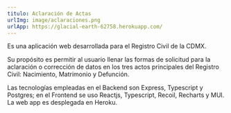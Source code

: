 ```yaml
---
titulo: Aclaración de Actas
urlImg: image/aclaraciones.png
urlApp: https://glacial-earth-62758.herokuapp.com/
---
```


Es una aplicación web desarrollada para el Registro Civil de la CDMX.

 Su propósito es permitir al usuario llenar las formas de 
solicitud para la aclaración o corrección de datos en los tres
actos principales del Registro Civil: Nacimiento, Matrimonio y Defunción.

 Las tecnologías empleadas en el Backend son Express, Typescript y Postgres;
en el Frontend se uso Reactjs, Typescript, Recoil, Recharts y MUI. La 
web app es desplegada en Heroku.
